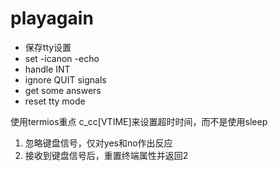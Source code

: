 # playagain
- 保存tty设置
- set -icanon -echo
- handle INT
- ignore QUIT signals
- get some answers
- reset tty mode

使用termios重点 c_cc[VTIME]来设置超时时间，而不是使用sleep

1) 忽略键盘信号，仅对yes和no作出反应
2) 接收到键盘信号后，重置终端属性并返回2
